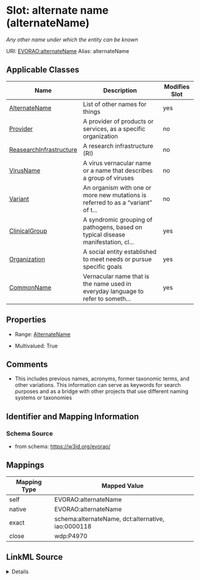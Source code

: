 

# Slot: alternate name (alternateName) 


_Any other name under which the entity can be known_





URI: [EVORAO:alternateName](https://w3id.org/evorao/alternateName)
Alias: alternateName

<!-- no inheritance hierarchy -->





## Applicable Classes

| Name | Description | Modifies Slot |
| --- | --- | --- |
| [AlternateName](AlternateName.md) | List of other names for things |  yes  |
| [Provider](Provider.md) | A provider of products or services, as a specific organization |  no  |
| [ReasearchInfrastructure](ReasearchInfrastructure.md) | A research infrastructure (RI) |  no  |
| [VirusName](VirusName.md) | A virus vernacular name or a name that describes a group of viruses |  no  |
| [Variant](Variant.md) | An organism with one or more new mutations is referred to as a “variant” of t... |  no  |
| [ClinicalGroup](ClinicalGroup.md) | A syndromic grouping of pathogens, based on typical disease manifestation, cl... |  yes  |
| [Organization](Organization.md) | A social entity established to meet needs or pursue specific goals |  yes  |
| [CommonName](CommonName.md) | Vernacular name that is the name used in everyday language to refer to someth... |  yes  |







## Properties

* Range: [AlternateName](AlternateName.md)

* Multivalued: True





## Comments

* This includes previous names, acronyms, former taxonomic terms, and other variations. This information can serve as keywords for search purposes and as a bridge with other projects that use different naming systems or taxonomies

## Identifier and Mapping Information







### Schema Source


* from schema: https://w3id.org/evorao/




## Mappings

| Mapping Type | Mapped Value |
| ---  | ---  |
| self | EVORAO:alternateName |
| native | EVORAO:alternateName |
| exact | schema:alternateName, dct:alternative, iao:0000118 |
| close | wdp:P4970 |




## LinkML Source

<details>
```yaml
name: alternateName
description: Any other name under which the entity can be known
title: alternate name
comments:
- This includes previous names, acronyms, former taxonomic terms, and other variations.
  This information can serve as keywords for search purposes and as a bridge with
  other projects that use different naming systems or taxonomies
from_schema: https://w3id.org/evorao/
exact_mappings:
- schema:alternateName
- dct:alternative
- iao:0000118
close_mappings:
- wdp:P4970
rank: 1000
alias: alternateName
domain_of:
- CommonName
- AlternateName
- ClinicalGroup
- Organization
range: AlternateName
required: false
multivalued: true

```
</details>
